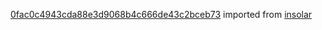 [0fac0c4943cda88e3d9068b4c666de43c2bceb73](https://github.com/insolar/insolar/commit/0fac0c4943cda88e3d9068b4c666de43c2bceb73) imported from [insolar](https://github.com/insolar/insolar)
